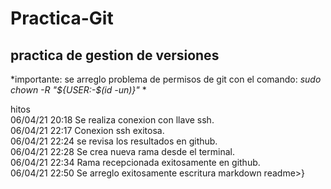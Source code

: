 # Practica-Git

## practica de gestion de versiones
*importante: se arreglo problema de permisos de git con el comando: _sudo chown -R "${USER:-$(id -un)}"_ *<br>

hitos<br>
06/04/21 20:18 Se realiza conexion con llave ssh.<br>
06/04/21 22:17 Conexion ssh exitosa.<br>
06/04/21 22:24 se revisa los resultados en github.<br>
06/04/21 22:28 Se crea nueva rama desde el terminal.<br>
06/04/21 22:34 Rama recepcionada exitosamente en github.<br>
06/04/21 22:50 Se arreglo exitosamente escritura markdown readme>}<br>
